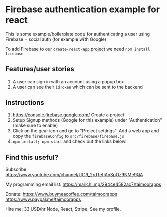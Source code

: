 # Firebase authentication example for react

This is some example/boilerplate code for authenticating a user using Firebase + social auth (for example with Google)

To add Firebase to our `create-react-app` project we need `npm install firebase`

## Features/user stories

1. A user can sign in with an account using a popup box 
2. A user can see their `idToken` which can be sent to the backend

## Instructions

1. https://console.firebase.google.com/ Create a project
2. Setup Signup methods (Google for this example) under "Authentication" (make sure to enable)
3. Click on the gear icon and go to "Project settings". Add a web app and copy the `firebaseConfig` to `src/firebase/firebase.js`
4. `npm install; npm start` and check out the links below!

## Find this useful?

Subscribe: https://www.youtube.com/channel/UC9_2rdTefiAnSpOz9NMe9QA

My programming email list: https://mailchi.mp/2944e4582ac7/taimoorapps

Donate: https://www.buymeacoffee.com/taimoorapps https://www.paypal.me/taimoorapps

Hire me: 33 USD/hr Node, React, Stripe. See my profile.